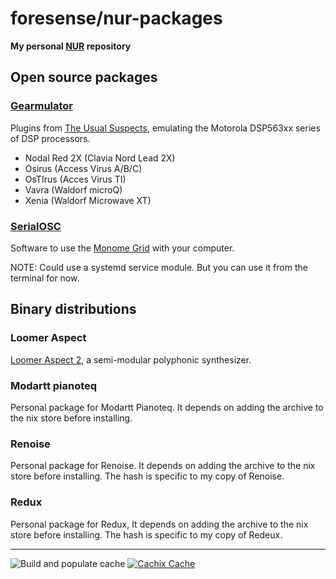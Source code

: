 # foresense/nur-packages

**My personal [NUR](https://github.com/nix-community/NUR) repository**

## Open source packages

### [Gearmulator](https://github.com/dsp56300/gearmulator)

Plugins from [The Usual Suspects](https://dsp56300.wordpress.com/), emulating the Motorola DSP563xx series of DSP processors.

- Nodal Red 2X (Clavia Nord Lead 2X)
- Osirus (Access Virus A/B/C)
- OsTIrus (Acces Virus TI)
- Vavra (Waldorf microQ)
- Xenia (Waldorf Microwave XT)

### [SerialOSC](https://github.com/monome/serialosc)

Software to use the [Monome Grid](https://monome.org/docs/grid/) with your computer.

NOTE: Could use a systemd service module. But you can use it from the terminal for now.

## Binary distributions

### Loomer Aspect

[Loomer Aspect 2](https://loomer.co.uk/aspect.html), a semi-modular polyphonic synthesizer.

### Modartt pianoteq

Personal package for Modartt Pianoteq. It depends on adding the archive to the nix store before installing.

### Renoise

Personal package for Renoise. It depends on adding the archive to the nix store before installing. The hash is specific to my copy of Renoise.

### Redux

Personal package for Redux, It depends on adding the archive to the nix store before installing. The hash is specific to my copy of Redeux.

---

![Build and populate cache](https://github.com/foresense/nur-packages/workflows/Build%20and%20populate%20cache/badge.svg)
[![Cachix Cache](https://img.shields.io/badge/cachix-foresense-blue.svg)](https://foresense.cachix.org)

